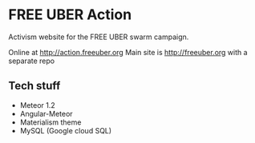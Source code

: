 # FREE UBER Action

Activism website for the FREE UBER swarm campaign.

Online at http://action.freeuber.org
Main site is http://freeuber.org with a separate repo 

## Tech stuff

 * Meteor 1.2
 * Angular-Meteor
 * Materialism theme
 * MySQL (Google cloud SQL)